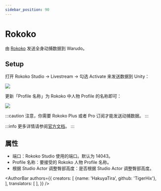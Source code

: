 ```yaml
---
sidebar_position: 90
---
```


# Rokoko

由 [Rokoko](https://www.rokoko.com/) 发送全身动捕数据到 Warudo。

## Setup

打开 Rokoko Studio → Livestream → 勾选 Activate 来发送数据到 Unity：

![](/doc-img/zh-rokoko-1.webp)

更新「Profile 名称」为 Rokoko 中人物 Profile 的名称即可：

![](/doc-img/zh-rokoko-2.webp)

:::caution
注意，你需要 Rokoko Plus 或者 Pro 订阅才能发送动捕数据。
:::

:::info
更多详情请参阅[官方文档](https://support.rokoko.com/hc/en-us/articles/4410471183633-Getting-Started-Streaming-to-Unity)。
:::

## 属性

* 端口：Rokoko Studio 使用的端口。默认为 14043。
* Profile 名称：要接受的 Rokoko 人物 Profile 名称。&#x20;
* 根据 Studio Actor 调整臀部高度：是否根据 Studio Actor 调整臀部高度。

<AuthorBar authors={{
  creators: [
    {name: 'HakuyaTira', github: 'TigerHix'},
  ],
  translators: [
  ],
}} />